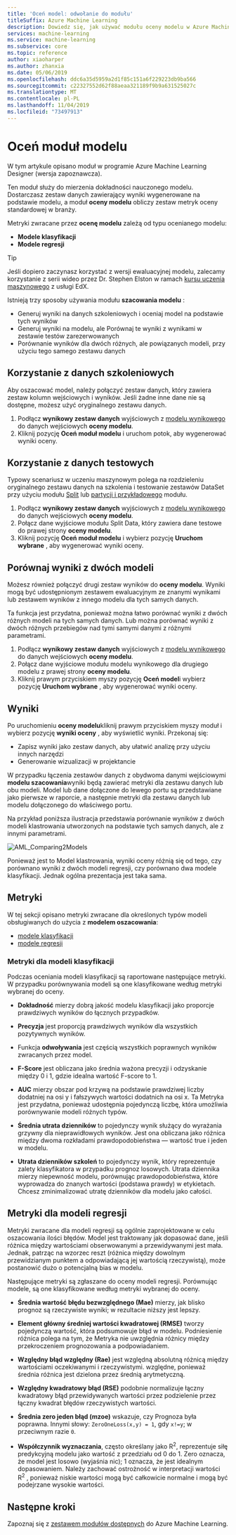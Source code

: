 ```yaml
---
title: 'Oceń model: odwołanie do modułu'
titleSuffix: Azure Machine Learning
description: Dowiedz się, jak używać modułu oceny modelu w Azure Machine Learning do mierzenia dokładności przeszkolonego modelu.
services: machine-learning
ms.service: machine-learning
ms.subservice: core
ms.topic: reference
author: xiaoharper
ms.author: zhanxia
ms.date: 05/06/2019
ms.openlocfilehash: ddc6a35d5959a2d1f85c151a6f229223db9ba566
ms.sourcegitcommit: c22327552d62f88aeaa321189f9b9a631525027c
ms.translationtype: MT
ms.contentlocale: pl-PL
ms.lasthandoff: 11/04/2019
ms.locfileid: "73497913"
---
```

# <a name="evaluate-model-module"></a>Oceń moduł modelu

W tym artykule opisano moduł w programie Azure Machine Learning Designer (wersja zapoznawcza).

Ten moduł służy do mierzenia dokładności nauczonego modelu. Dostarczasz zestaw danych zawierający wyniki wygenerowane na podstawie modelu, a moduł **oceny modelu** obliczy zestaw metryk oceny standardowej w branży.
  
 Metryki zwracane przez **ocenę modelu** zależą od typu ocenianego modelu:  
  
-   **Modele klasyfikacji**    
-   **Modele regresji**    



> [!TIP]
> Jeśli dopiero zaczynasz korzystać z wersji ewaluacyjnej modelu, zalecamy korzystanie z serii wideo przez Dr. Stephen Elston w ramach [kursu uczenia maszynowego](https://blogs.technet.microsoft.com/machinelearning/2015/09/08/new-edx-course-data-science-machine-learning-essentials/) z usługi EdX. 


Istnieją trzy sposoby używania modułu **szacowania modelu** :

+ Generuj wyniki na danych szkoleniowych i oceniaj model na podstawie tych wyników
+ Generuj wyniki na modelu, ale Porównaj te wyniki z wynikami w zestawie testów zarezerwowanych
+ Porównanie wyników dla dwóch różnych, ale powiązanych modeli, przy użyciu tego samego zestawu danych

## <a name="use-the-training-data"></a>Korzystanie z danych szkoleniowych

Aby oszacować model, należy połączyć zestaw danych, który zawiera zestaw kolumn wejściowych i wyników.  Jeśli żadne inne dane nie są dostępne, możesz użyć oryginalnego zestawu danych.

1. Podłącz **wynikowy zestaw danych** wyjściowych z [modelu wynikowego](./score-model.md) do danych wejściowych **oceny modelu**. 
2. Kliknij pozycję **Oceń moduł modelu** i uruchom potok, aby wygenerować wyniki oceny.

## <a name="use-testing-data"></a>Korzystanie z danych testowych

Typowy scenariusz w uczeniu maszynowym polega na rozdzieleniu oryginalnego zestawu danych na szkolenia i testowanie zestawów DataSet przy użyciu modułu [Split](./split-data.md) lub [partycji i przykładowego](./partition-and-sample.md) modułu. 

1. Podłącz **wynikowy zestaw danych** wyjściowych z [modelu wynikowego](score-model.md) do danych wejściowych **oceny modelu**. 
2. Połącz dane wyjściowe modułu Split Data, który zawiera dane testowe do prawej strony **oceny modelu**.
2. Kliknij pozycję **Oceń moduł modelu** i wybierz pozycję **Uruchom wybrane** , aby wygenerować wyniki oceny.

## <a name="compare-scores-from-two-models"></a>Porównaj wyniki z dwóch modeli

Możesz również połączyć drugi zestaw wyników do **oceny modelu**.  Wyniki mogą być udostępnionym zestawem ewaluacyjnym ze znanymi wynikami lub zestawem wyników z innego modelu dla tych samych danych.

Ta funkcja jest przydatna, ponieważ można łatwo porównać wyniki z dwóch różnych modeli na tych samych danych. Lub można porównać wyniki z dwóch różnych przebiegów nad tymi samymi danymi z różnymi parametrami.

1. Podłącz **wynikowy zestaw danych** wyjściowych z [modelu wynikowego](score-model.md) do danych wejściowych **oceny modelu**. 
2. Połącz dane wyjściowe modułu modelu wynikowego dla drugiego modelu z prawej strony **oceny modelu**.
3. Kliknij prawym przyciskiem myszy pozycję **Oceń model**i wybierz pozycję **Uruchom wybrane** , aby wygenerować wyniki oceny.

## <a name="results"></a>Wyniki

Po uruchomieniu **oceny modelu**kliknij prawym przyciskiem myszy moduł i wybierz pozycję **wyniki oceny** , aby wyświetlić wyniki. Przekonaj się:

+ Zapisz wyniki jako zestaw danych, aby ułatwić analizę przy użyciu innych narzędzi
+ Generowanie wizualizacji w projektancie

W przypadku łączenia zestawów danych z obydwoma danymi wejściowymi **modelu szacowania**wyniki będą zawierać metryki dla zestawu danych lub obu modeli.
Model lub dane dołączone do lewego portu są przedstawiane jako pierwsze w raporcie, a następnie metryki dla zestawu danych lub modelu dołączonego do właściwego portu.  

Na przykład poniższa ilustracja przedstawia porównanie wyników z dwóch modeli klastrowania utworzonych na podstawie tych samych danych, ale z innymi parametrami.  

![AML&#95;Comparing2Models](media/module/aml-comparing2models.png "AML_Comparing2Models")  

Ponieważ jest to Model klastrowania, wyniki oceny różnią się od tego, czy porównano wyniki z dwóch modeli regresji, czy porównano dwa modele klasyfikacji. Jednak ogólna prezentacja jest taka sama. 

## <a name="metrics"></a>Metryki

W tej sekcji opisano metryki zwracane dla określonych typów modeli obsługiwanych do użycia z **modelem oszacowania**:

+ [modele klasyfikacji](#bkmk_classification)
+ [modele regresji](#bkmk_regression)

###  <a name="bkmk_classification"></a>Metryki dla modeli klasyfikacji

Podczas oceniania modeli klasyfikacji są raportowane następujące metryki. W przypadku porównywania modeli są one klasyfikowane według metryki wybranej do oceny.  
  
-   **Dokładność** mierzy dobrą jakość modelu klasyfikacji jako proporcje prawdziwych wyników do łącznych przypadków.  
  
-   **Precyzja** jest proporcją prawdziwych wyników dla wszystkich pozytywnych wyników.  
  
-   Funkcja **odwoływania** jest częścią wszystkich poprawnych wyników zwracanych przez model.  
  
-   **F-Score** jest obliczana jako średnia ważona precyzji i odzyskanie między 0 i 1, gdzie idealna wartość F-score to 1.  
  
-   **AUC** mierzy obszar pod krzywą na podstawie prawdziwej liczby dodatniej na osi y i fałszywych wartości dodatnich na osi x. Ta Metryka jest przydatna, ponieważ udostępnia pojedynczą liczbę, która umożliwia porównywanie modeli różnych typów.  
  
- **Średnia utrata dzienników** to pojedynczy wynik służący do wyrażania grzywny dla nieprawidłowych wyników. Jest ona obliczana jako różnica między dwoma rozkładami prawdopodobieństwa — wartość true i jeden w modelu.  
  
- **Utrata dzienników szkoleń** to pojedynczy wynik, który reprezentuje zalety klasyfikatora w przypadku prognoz losowych. Utrata dziennika mierzy niepewność modelu, porównując prawdopodobieństwa, które wyprowadza do znanych wartości (podstawa prawdy) w etykietach. Chcesz zminimalizować utratę dzienników dla modelu jako całości.

##  <a name="bkmk_regression"></a>Metryki dla modeli regresji
 
Metryki zwracane dla modeli regresji są ogólnie zaprojektowane w celu oszacowania ilości błędów.  Model jest traktowany jak dopasować dane, jeśli różnica między wartościami obserwowanymi a przewidywanymi jest mała. Jednak, patrząc na wzorzec reszt (różnica między dowolnym przewidzianym punktem a odpowiadającą jej wartością rzeczywistą), może postanowić dużo o potencjalną bias w modelu.  
  
 Następujące metryki są zgłaszane do oceny modeli regresji. Porównując modele, są one klasyfikowane według metryki wybranej do oceny.  
  
- **Średnia wartość błędu bezwzględnego (Mae)** mierzy, jak blisko prognoz są rzeczywiste wyniki; w rezultacie niższy jest lepszy.  
  
- **Element główny średniej wartości kwadratowej (RMSE)** tworzy pojedynczą wartość, która podsumowuje błąd w modelu. Podniesienie różnica polega na tym, że Metryka nie uwzględnia różnicy między przekroczeniem prognozowania a podpowiadaniem.  
  
- **Względny błąd względny (Rae)** jest względną absolutną różnicą między wartościami oczekiwanymi i rzeczywistymi. względne, ponieważ średnia różnica jest dzielona przez średnią arytmetyczną.  
  
- **Względny kwadratowy błąd (RSE)** podobnie normalizuje łączny kwadratowy błąd przewidywanych wartości przez podzielenie przez łączny kwadrat błędów rzeczywistych wartości.  
  
- **Średnia zero jeden błąd (mzoe)** wskazuje, czy Prognoza była poprawna.  Innymi słowy: `ZeroOneLoss(x,y) = 1`, gdy `x!=y`; w przeciwnym razie `0`.
  
- **Współczynnik wyznaczania**, często określany jako R<sup>2</sup>, reprezentuje siłę predykcyjną modelu jako wartość z przedziału od 0 do 1. Zero oznacza, że model jest losowo (wyjaśnia nic); 1 oznacza, że jest idealnym dopasowaniem. Należy zachować ostrożność w interpretacji wartości R<sup>2</sup> , ponieważ niskie wartości mogą być całkowicie normalne i mogą być podejrzane wysokie wartości.
  

## <a name="next-steps"></a>Następne kroki

Zapoznaj się z [zestawem modułów dostępnych](module-reference.md) do Azure Machine Learning. 